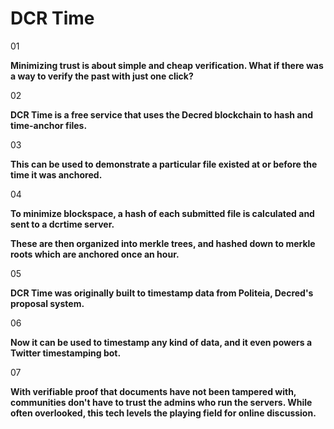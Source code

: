 # DCR Time

01

**Minimizing trust is about simple and cheap verification. What if there was a way to verify the past with just one click?**

02

**DCR Time is a free service that uses the Decred blockchain to hash and time-anchor files.**

03

**This can be used to demonstrate a particular file existed at or before the time it was anchored.**

04

**To minimize blockspace, a hash of each submitted file is calculated and sent to a dcrtime server.**

**These are then organized into merkle trees, and hashed down to merkle roots which are anchored once an hour.**

05

**DCR Time was originally built to timestamp data from Politeia, Decred's proposal system.**

06

**Now it can be used to timestamp any kind of data, and it even powers a Twitter timestamping bot.**

07

**With verifiable proof that documents have not been tampered with, communities don't have to trust the admins who run the servers. While often overlooked, this tech levels the playing field for online discussion.**





